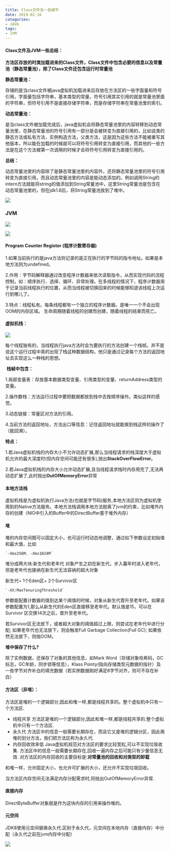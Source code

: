 ```yaml
---
title: Class文件及一些细节
date: 2019-02-16
categories: 
- JAVA
tags: 
- JVM
---
```


#### Class文件及JVM一些总结：

​	**方法区存放的时类加载进来的Class文件，Class文件中包含必要的信息以及常量池（静态常量池），除了Class文件还包含运行时常量池**

**静态常量池：**

​	存储的是当class文件被java虚拟机加载进来后存放在方法区的一些字面量和符号引用，字面量包括字符串，基本类型的常量，符号引用其实引用的就是常量池里面的字符串，但符号引用不是直接存储字符串，而是存储字符串在常量池里的索引。

**动态常量池：**

​	是当class文件被加载完成后，java虚拟机会将静态常量池里的内容转移到动态常量池里，在静态常量池的符号引用有一部分是会被转变为直接引用的，比如说类的静态方法或私有方法，实例构造方法，父类方法，这是因为这些方法不能被重写其他版本，所以能在加载的时候就可以将符号引用转变为直接引用，而其他的一些方法是在这个方法被第一次调用的时候才会将符号引用转变为直接引用的。

**总结：**

​	动态常量池里的内容除了是静态常量池里的内容外，还将静态常量池里的符号引用转变为直接引用，而且动态常量池里的内容是能动态添加的。例如调用String的intern方法就能将string的值添加到String常量池中，这里String常量池是包含在动态常量池里的，但在jdk1.8后，将String常量池放到了堆中。

![](..\..\..\sources\img\JVM\常量池包含内容.png)

### JVM

![](..\..\..\sources\img\JVM\jvm运行时内存结构.png)

![](..\..\..\sources\img\JVM\JVM运行时区域详细划分.png)

#### Program Counter Register (程序计数寄存器)

1.如果当前执行的是java方法则记录的是正在执行的字节码的指令地址。如果是本地方法则为undefined。

2.作用：字节码解释器通过改变程序计数器来依次读取指令，从而实现代码的流程控制，如：顺序执行、选择、循环、异常处理。在多线程的情况下，程序计数器用于记录当前线程执行的位置，从而当线程被切换回来的时候能够知道该线程上次运行到哪儿了。

3.特点：线程私有。每条线程都有一个独立的程序计数器。是唯一一个不会出现OOM的内存区域。
生命周期随着线程的创建而创建，随着线程的结束而死亡。

#### 虚拟机栈：

![](..\..\..\sources\img\JVM\虚拟机栈.png)

​	每个线程独有的，当线程执行java方法时会为要执行的方法创建一个栈帧。并不是说这个运行过程中真的出现了栈这种数据结构，他只是通过记录每个方法的返回地址去实现这么一种栈的思想。

​	**栈帧中包含：**

1.局部变量表：存放基本数据类型变量、引用类型的变量、returnAddress类型的变量。

2.操作数栈：方法运行过程中要把数据都放到栈中去按顺序操作。类似这样的感觉。

3.动态链接：常量区对方法的引用。

4.当前方法的返回地址，方法出口等信息：记住返回地址就能做到栈这样的操作了（能回溯）。

**特点：**

1.若Java虚拟机栈的内存大小不允许动态扩展,那么当线程请求的栈深度大于虚拟机允许的最大深度时(但内存空间可能还有很多),抛出**StackOverFlowError**。

2.若Java虚拟机栈的内存大小允许动态扩展,且当线程请求栈时内存用完了,无法再动态扩展了,此时抛出**OutOfMemoryError**异常



#### 本地方法栈

虚拟机栈是为虚拟机执行Java方法(也就是字节码)服务,本地方法区则为虚拟机使用到的Native方法服务。本地方法栈调用本地方法脱离了jvm的约束，比如堆外内存的创建（NIO中引入的Buffer中的DirectBuffer基于堆外内存）

#### 堆

堆的内存空间既可以固定大小，也可运行时动态地调整，通过如下参数设定初始值和最大值，比如

```
`-Xms256M. -Xmx1024M`
```

堆分成两大块:新生代和老年代
对象产生之初在新生代，步入暮年时进入老年代，但是老年代也接纳在新生代无法容纳的超大对象

新生代= 1个Eden区+ 2个Survivor区

```
`-XX:MaxTenuringThreshold`
```

参数能配置计数器的值到达某个阈值的时候，对象从新生代晋升至老年代。如果该参数配置为1,那么从新生代的Eden区直接移至老年代。默认值是15，可以在Survivor 区交换14次之后，晋升至老年代。

若Survivor区无法放下，或者超大对象的阈值超过上限，则尝试在老年代中进行分配;
如果老年代也无法放下，则会触发Full Garbage Collection(Full GC);
如果依然无法放下，则抛OOM。

**堆中保存了什么?**

除了实例数据，还保存了对象的其他信息，如Mark Word（存储对象哈希码，GC标志，GC年龄，同步锁等信息），Klass Pointy(指向存储类型元数据的指针）及一些字节对齐补白的填充数据（若实例数据刚好满足8字节对齐，则可不存在补白）  

#### 方法区（非堆）：

​	方法区是堆的一个逻辑部分,因此和堆一样,都是线程共享的。整个虚拟机中只有一个方法区.

- 线程共享
  方法区是堆的一个逻辑部分,因此和堆一样,都是线程共享的.整个虚拟机中只有一个方法区.
- 永久代
  方法区中的信息一般需要长期存在，而且它又是堆的逻辑分区，因此用堆的划分方法，我们把方法区称为永久代.
- 内存回收效率低
  Java虚拟机规范对方法区的要求比较宽松,可以不实现垃圾收集.
  方法区中的信息一般需要长期存在,回收一遍内存之后可能只有少量信息无效.
  对方法区的内存回收的主要目标是:**对常量池的回收和对类型的卸载**

和堆一样，允许固定大小，也允许可扩展的大小，还允许不实现垃圾回收。

当方法区内存空间无法满足内存分配需求时,将抛出OutOfMemoryError异常.

#### 直接内存

DirectByteBuffer对象就是作为这块内存的引用来操作堆的。

#### 元空间

JDK8使用元空间替换永久代.区别于永久代，元空间在本地内存（直接内存）中分配（永久代之前在jvm内存中分配）

![](..\..\..\sources\img\JVM\内存结构对比.png)